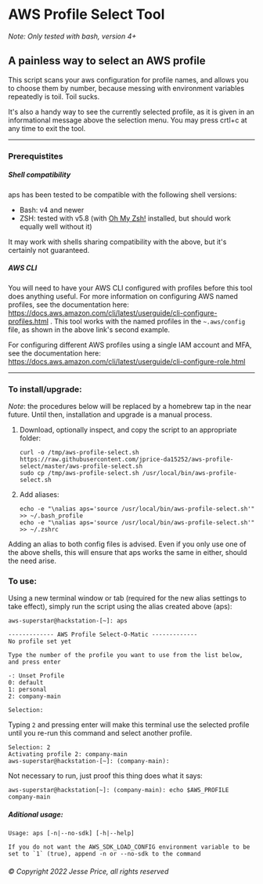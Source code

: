# AWS Profile Select Tool

_Note: Only tested with bash, version 4+_

## A painless way to select an AWS profile

This script scans your aws configuration for profile names, and allows you to choose them by number, because messing with environment variables repeatedly is toil. Toil sucks.

It's also a handy way to see the currently selected profile, as it is given in an informational message above the selection menu. You may press crtl+c at any time to exit the tool.

---

### Prerequistites

##### Shell compatibility

aps has been tested to be compatible with the following shell versions:

-   Bash: v4 and newer
-   ZSH: tested with v5.8 (with [Oh My Zsh!](https://github.com/ohmyzsh/ohmyzsh/wiki) installed, but should work equally well without it)

It may work with shells sharing compatibility with the above, but it's certainly not guaranteed.

##### AWS CLI

You will need to have your AWS CLI configured with profiles before this tool does anything useful. For more information on configuring AWS named profiles, see the documentation here: https://docs.aws.amazon.com/cli/latest/userguide/cli-configure-profiles.html . This tool works with the named profiles in the `~.aws/config` file, as shown in the above link's second example.

For configuring different AWS profiles using a single IAM account and MFA, see the documentation here: https://docs.aws.amazon.com/cli/latest/userguide/cli-configure-role.html

---

### To install/upgrade:

_Note_: the procedures below will be replaced by a homebrew tap in the near future. Until then, installation and upgrade is a manual process.

1. Download, optionally inspect, and copy the script to an appropriate folder:
    ```
    curl -o /tmp/aws-profile-select.sh https://raw.githubusercontent.com/jprice-da15252/aws-profile-select/master/aws-profile-select.sh
    sudo cp /tmp/aws-profile-select.sh /usr/local/bin/aws-profile-select.sh
    ```
2. Add aliases:
    ```
    echo -e "\nalias aps='source /usr/local/bin/aws-profile-select.sh'" >> ~/.bash_profile
    echo -e "\nalias aps='source /usr/local/bin/aws-profile-select.sh'" >> ~/.zshrc
    ```

Adding an alias to both config files is advised. Even if you only use one of the above shells, this will ensure that aps works the same in either, should the need arise.

### To use:

Using a new terminal window or tab (required for the new alias settings to take effect), simply run the script using the alias created above (aps):

```
aws-superstar@hackstation-[~]: aps

------------- AWS Profile Select-O-Matic -------------
No profile set yet

Type the number of the profile you want to use from the list below, and press enter

-: Unset Profile
0: default
1: personal
2: company-main

Selection:
```

Typing `2` and pressing enter will make this terminal use the selected profile until you re-run this command and select another profile.

```
Selection: 2
Activating profile 2: company-main
aws-superstar@hackstation-[~]: (company-main):
```

Not necessary to run, just proof this thing does what it says:

```
aws-superstar@hackstation[~]: (company-main): echo $AWS_PROFILE
company-main
```

##### Aditional usage:
```
Usage: aps [-n|--no-sdk] [-h|--help]

If you do not want the AWS_SDK_LOAD_CONFIG environment variable to be set to `1` (true), append -n or --no-sdk to the command
```

###### © Copyright 2022 Jesse Price, all rights reserved
